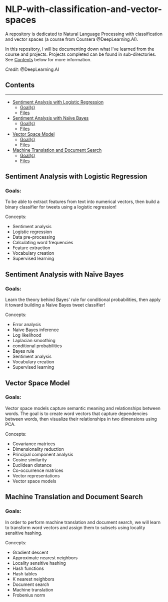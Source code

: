 <!-- omit in toc -->
# NLP-with-classification-and-vector-spaces

A repository is dedicated to Natural Language Processing with classification and vector spaces (a course from Coursera @DeepLearning.AI).    

In this repository, I will be documenting down what I've learned from the course and projects. Projects completed can be found in sub-directories. See [Contents](#contents) below for more information. 

*Credit:*  @DeepLearning.AI


<!-- omit in toc -->
## Contents 
------


- [Sentiment Analysis with Logistic Regression](#sentiment-analysis-with-logistic-regression)
  - [Goal(s)](#goals)
  - [Files](./logistic-regression/)
- [Sentiment Analysis with Naïve Bayes](#sentiment-analysis-with-naive-bayes)
    - [Goal(s)](#goals-1)
    - [Files](./naive-bayes/)
- [Vector Space Model](#overloading-the-stream-insertion-operator)
    - [Goal(s)](#goals-2)
    - [Files](./vector-space-model/)
- [Machine Translation and Document Search](#machine-translation-and-document-search)
  - [Goal(s)](#goals-3)
  - [Files](./machine-translation-and-document-search)

Sentiment Analysis with Logistic Regression
----------------------------
### Goals: 
To be able to extract features from text into numerical vectors, then build a binary classifier for tweets using a logistic regression!     

Concepts:     
- Sentiment analysis
- Logistic regression
- Data pre-processing
- Calculating word frequencies
- Feature extraction
- Vocabulary creation
- Supervised learning       

Sentiment Analysis with Naïve Bayes
----------------------------
### Goals:
Learn the theory behind Bayes' rule for conditional probabilities, then apply it toward building a Naive Bayes tweet classifier!      

Concepts:     
- Error analysis
- Naive Bayes inference
- Log likelihood
- Laplacian smoothing
- conditional probabilities
- Bayes rule
- Sentiment analysis
- Vocabulary creation
- Supervised learning

Vector Space Model
------------------
### Goals: 
Vector space models capture semantic meaning and relationships between words. The goal is to create word vectors that capture dependencies between words, then visualize their relationships in two dimensions using PCA.

Concepts: 
- Covariance matrices
- Dimensionality reduction
- Principal component analysis
- Cosine similarity
- Euclidean distance
- Co-occurrence matrices
- Vector representations
- Vector space models     

Machine Translation and Document Search 
---------------------------------------
### Goals:     
In order to perform machine translation and document search, we will learn to transform word vectors and assign them to subsets using locality sensitive hashing.     

Concepts:     
- Gradient descent
- Approximate nearest neighbors
- Locality sensitive hashing
- Hash functions
- Hash tables
- K nearest neighbors
- Document search
- Machine translation
- Frobenius norm



